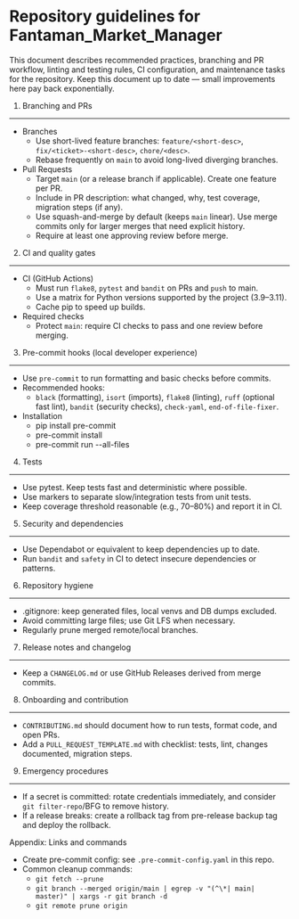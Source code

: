 Repository guidelines for Fantaman_Market_Manager
===============================================

This document describes recommended practices, branching and PR workflow, linting and testing rules, CI configuration, and maintenance tasks for the repository. Keep this document up to date — small improvements here pay back exponentially.

1. Branching and PRs
---------------------
- Branches
  - Use short-lived feature branches: `feature/<short-desc>`, `fix/<ticket>-<short-desc>`, `chore/<desc>`.
  - Rebase frequently on `main` to avoid long-lived diverging branches.
- Pull Requests
  - Target `main` (or a release branch if applicable). Create one feature per PR.
  - Include in PR description: what changed, why, test coverage, migration steps (if any).
  - Use squash-and-merge by default (keeps `main` linear). Use merge commits only for larger merges that need explicit history.
  - Require at least one approving review before merge.

2. CI and quality gates
-----------------------
- CI (GitHub Actions)
  - Must run `flake8`, `pytest` and `bandit` on PRs and `push` to main.
  - Use a matrix for Python versions supported by the project (3.9–3.11).
  - Cache pip to speed up builds.
- Required checks
  - Protect `main`: require CI checks to pass and one review before merging.

3. Pre-commit hooks (local developer experience)
-----------------------------------------------
- Use `pre-commit` to run formatting and basic checks before commits.
- Recommended hooks:
  - `black` (formatting), `isort` (imports), `flake8` (linting), `ruff` (optional fast lint), `bandit` (security checks), `check-yaml`, `end-of-file-fixer`.
- Installation
  - pip install pre-commit
  - pre-commit install
  - pre-commit run --all-files

4. Tests
--------
- Use pytest. Keep tests fast and deterministic where possible.
- Use markers to separate slow/integration tests from unit tests.
- Keep coverage threshold reasonable (e.g., 70–80%) and report it in CI.

5. Security and dependencies
----------------------------
- Use Dependabot or equivalent to keep dependencies up to date.
- Run `bandit` and `safety` in CI to detect insecure dependencies or patterns.

6. Repository hygiene
---------------------
- .gitignore: keep generated files, local venvs and DB dumps excluded.
- Avoid committing large files; use Git LFS when necessary.
- Regularly prune merged remote/local branches.

7. Release notes and changelog
-----------------------------
- Keep a `CHANGELOG.md` or use GitHub Releases derived from merge commits.

8. Onboarding and contribution
------------------------------
- `CONTRIBUTING.md` should document how to run tests, format code, and open PRs.
- Add a `PULL_REQUEST_TEMPLATE.md` with checklist: tests, lint, changes documented, migration steps.

9. Emergency procedures
-----------------------
- If a secret is committed: rotate credentials immediately, and consider `git filter-repo`/BFG to remove history.
- If a release breaks: create a rollback tag from pre-release backup tag and deploy the rollback.

Appendix: Links and commands
- Create pre-commit config: see `.pre-commit-config.yaml` in this repo.
- Common cleanup commands:
  - `git fetch --prune`
  - `git branch --merged origin/main | egrep -v "(^\*| main| master)" | xargs -r git branch -d`
  - `git remote prune origin`

